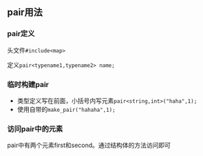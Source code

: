 ## pair用法

### pair定义

头文件`#include<map>`

定义`pair<typename1,typename2> name;`

### 临时构建pair

* 类型定义写在前面，小括号内写元素`pair<string,int>("haha",1);`
* 使用自带的`make_pair("hahaha",1);`

### 访问pair中的元素

pair中有两个元素first和second。通过结构体的方法访问即可